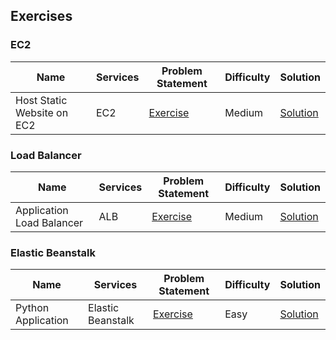 ## Exercises

### EC2

|Name|Services|Problem Statement|Difficulty|Solution|
|--------|--------|------|----|----|
| Host Static Website on EC2 | EC2 | [Exercise](Exercises/Static_Website_EC2/exercise.md) | Medium | [Solution](Exercises/Static_Website_EC2/solution_static_website_EC2.md) |


### Load Balancer

|Name|Services|Problem Statement|Difficulty|Solution|
|--------|--------|------|----|----|
| Application Load Balancer | ALB | [Exercise](Exercises/Load_Balancer/exercise.md) | Medium | [Solution](Exercises/Load_Balancer/solution_lb.md) |

### Elastic Beanstalk

|Name|Services|Problem Statement|Difficulty|Solution|
|--------|--------|------|----|----|
| Python Application | Elastic Beanstalk | [Exercise](Exercises/Elastic_Beanstalk_Python_App/exercise.md) | Easy | [Solution](Exercises/Elastic_Beanstalk_Python_App/Solution_Elastic_Beanstalk_Python.md) |
